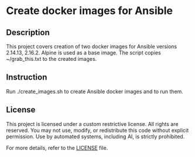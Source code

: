 # Create docker images for Ansible

## Description

This project covers creation of two docker images for Ansible versions 2.14.13, 2.16.2. Alpine is used as a base image. The script copies ~/grab_this.txt to the created images.

## Instruction

Run ./create_images.sh to create Ansible docker images and to run them.

## License

This project is licensed under a custom restrictive license. All rights are reserved. You may not use, modify, or redistribute this code without explicit permission. Use by automated systems, including AI, is strictly prohibited.

For more details, refer to the [LICENSE](./LICENSE) file.
